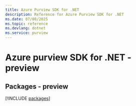 ```yaml
---
title: Azure Purview SDK for .NET
description: Reference for Azure Purview SDK for .NET
ms.date: 07/08/2025
ms.topic: reference
ms.devlang: dotnet
ms.service: purview
---
```

# Azure purview SDK for .NET - preview
## Packages - preview
[!INCLUDE [packages](purview-index.md)]